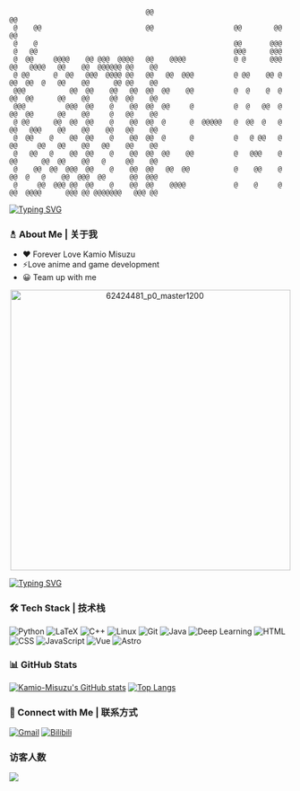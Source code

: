                                       @@                                   @@
     @    @@                          @@                    @@        @@   @@
     @    @                                                 @@       @@@
     @   @@                                                 @@@      @@@
     @  @@     @@@@    @@ @@@  @@@@   @@    @@@@            @ @      @@@   @@   @@@@   @@    @@  @@@@@@ @@    @@
     @ @@      @  @@   @@@  @@@@ @@   @@   @@  @@@          @ @@    @@ @   @@  @@  @   @@    @@      @@ @@    @@
     @@@           @@  @@    @@   @@  @@  @@    @@          @  @    @  @   @@  @@      @@    @@     @@  @@    @@
     @@@          @@@  @@    @    @@  @@  @@     @          @  @   @@  @   @@  @@      @@    @@     @   @@    @@
     @ @@      @@  @@  @@    @    @@  @@  @      @  @@@@@   @  @@  @   @   @@   @@@    @@    @@    @@   @@    @@
     @  @@    @    @@  @@    @    @@  @@  @      @          @   @ @@   @   @@     @@   @@    @@   @@    @@    @@
     @   @@   @    @@  @@    @    @@  @@  @@    @@          @   @@@    @   @@      @@  @@    @@   @     @@    @@
     @    @@  @@  @@@  @@    @    @@  @@   @@  @@           @    @@    @   @@  @   @    @@  @@@  @@      @@  @@@
     @     @@  @@@ @@  @@    @    @@  @@    @@@@            @    @     @   @@  @@@@      @@@ @@ @@@@@@@   @@@ @@



[![Typing SVG](https://readme-typing-svg.herokuapp.com?font=Fira+Code&size=25&duration=3500&pause=1000&color=8C43EA&vCenter=true&width=300&height=40&lines=Hi+there+%F0%9F%91%8B%F0%9F%8F%BB;I'm+Kamio-Misuzu)](https://git.io/typing-svg)



### ⛄︎ About Me | 关于我
- ❤ Forever Love Kamio Misuzu
- ⚡Love anime and game development
- 😀 Team up with me

<div align="center">
  <img src="https://github.com/user-attachments/assets/73ec31d7-070a-4fd0-a8d8-f4ace25fdf6b" alt="62424481_p0_master1200" width="500"/>
</div>


[![Typing SVG](https://readme-typing-svg.herokuapp.com?font=Fira+Code&size=15&duration=2000&pause=1000&color=FF6B8B&vCenter=true&width=500&height=60&lines=神尾+观铃（かみお+みすず）;请多关照(よろしくお願いします！))](https://github.com/DenverCoder1/readme-typing-svg)


### 🛠 Tech Stack | 技术栈
![Python](https://img.shields.io/badge/-Python-3776AB?style=flat-square&logo=python&logoColor=white)
![LaTeX](https://img.shields.io/badge/-LaTeX-008080?style=flat-square&logo=latex&logoColor=white)
![C++](https://img.shields.io/badge/-C++-00599C?style=flat-square&logo=c%2B%2B&logoColor=white)
![Linux](https://img.shields.io/badge/-Linux-FCC624?style=flat-square&logo=linux&logoColor=black)
![Git](https://img.shields.io/badge/-Git-F05032?style=flat-square&logo=git&logoColor=white)
![Java](https://img.shields.io/badge/-Java-007396?style=flat-square&logo=java&logoColor=white)
![Deep Learning](https://img.shields.io/badge/-Deep%20Learning-0a66c2?style=flat-square&logo=deeplearning&logoColor=white)
![HTML](https://img.shields.io/badge/-HTML5-E34F26?style=flat-square&logo=html5&logoColor=white)
![CSS](https://img.shields.io/badge/-CSS3-1572B6?style=flat-square&logo=css3&logoColor=white)
![JavaScript](https://img.shields.io/badge/-JavaScript-F7DF1E?style=flat-square&logo=javascript&logoColor=black)
![Vue](https://img.shields.io/badge/-Vue.js-4FC08D?style=flat-square&logo=vuedotjs&logoColor=white)
![Astro](https://img.shields.io/badge/-Astro-FF5D01?style=flat-square&logo=astro&logoColor=white)

### 📊 GitHub Stats
[![Kamio-Misuzu's GitHub stats](https://github-readme-stats.vercel.app/api?username=Kamio-Misuzu&show_icons=true&theme=radical)](https://github.com/anuraghazra/github-readme-stats)
[![Top Langs](https://github-readme-stats.vercel.app/api/top-langs/?username=Kamio-Misuzu&layout=compact&theme=radical)](https://github.com/anuraghazra/github-readme-stats)

### 🤝 Connect with Me | 联系方式
[![Gmail](https://img.shields.io/badge/-Gmail-D14836?style=flat-square&logo=gmail&logoColor=white)](1176017541@qq.com)
<a href="https://space.bilibili.com/34160150" target="_blank">
  <img src="https://img.shields.io/badge/Bilibili-下北泽虹夏-00A1D6?style=flat&logo=bilibili&logoColor=white" alt="Bilibili">
</a>

### 访客人数
<a href="https://github.com/Kamio-Misuzu" target="_blank" rel="noopener noreferrer"
   style="display: inline-flex; align-items: center; text-decoration: none; font-weight: bold; color: #333;">
    <img src="https://count.kjchmc.cn/get/@-Mouse-Pointer-Beautification?theme=asoul" >
</a>

